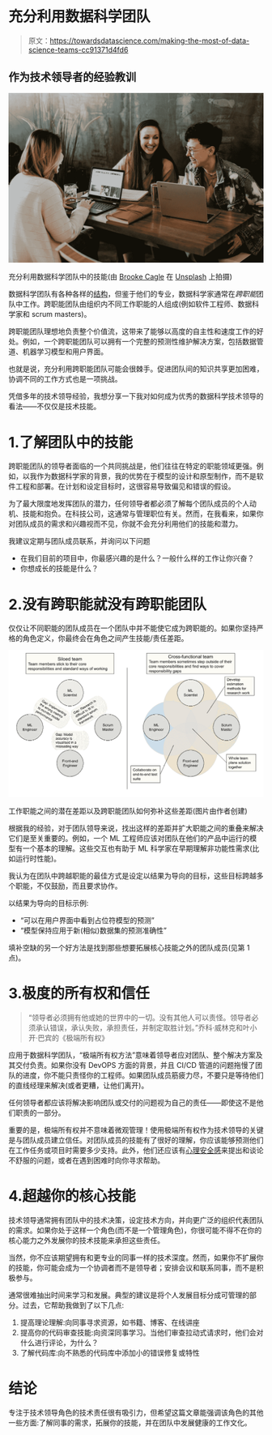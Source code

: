 # 充分利用数据科学团队

> 原文：<https://towardsdatascience.com/making-the-most-of-data-science-teams-cc91371d4fd6>

## 作为技术领导者的经验教训

![](img/8ff5582f55f69997bc0e92ec5459b2b0.png)

充分利用数据科学团队中的技能(由 [Brooke Cagle](https://unsplash.com/@brookecagle?utm_source=medium&utm_medium=referral) 在 [Unsplash](https://unsplash.com?utm_source=medium&utm_medium=referral) 上拍摄)

数据科学团队有各种各样的[结构](https://medium.datadriveninvestor.com/how-to-structure-a-data-science-team-key-models-and-roles-to-consider-6f00e4e32a21)，但鉴于他们的专业，数据科学家通常在*跨职能*团队中工作。跨职能团队由组织内不同工作职能的人组成(例如软件工程师、数据科学家和 scrum masters)。

跨职能团队理想地负责整个价值流，这带来了能够以高度的自主性和速度工作的好处。例如，一个跨职能团队可以拥有一个完整的预测性维护解决方案，包括数据管道、机器学习模型和用户界面。

也就是说，充分利用跨职能团队可能会很棘手。促进团队间的知识共享更加困难，协调不同的工作方式也是一项挑战。

凭借多年的技术领导经验，我想分享一下我对如何成为优秀的数据科学技术领导的看法——不仅仅是技术技能。

# 1.了解团队中的技能

跨职能团队的领导者面临的一个共同挑战是，他们往往在特定的职能领域更强。例如，以我作为数据科学家的背景，我的优势在于模型的设计和原型制作，而不是软件工程和部署。在计划和设定目标时，这很容易导致偏见和错误的假设。

为了最大限度地发挥团队的潜力，任何领导者都必须了解每个团队成员的个人动机、技能和抱负。在科技公司，这通常与管理职位有关。然而，在我看来，如果你对团队成员的需求和兴趣视而不见，你就不会充分利用他们的技能和潜力。

我建议定期与团队成员联系，并询问以下问题

*   在我们目前的项目中，你最感兴趣的是什么？一般什么样的工作让你兴奋？
*   你想成长的技能是什么？

# 2.没有跨职能就没有跨职能团队

仅仅让不同职能的团队成员在一个团队中并不能使它成为跨职能的。如果你坚持严格的角色定义，你最终会在角色之间产生技能/责任差距。

![](img/b21f6a12bd3be51959a4d1d774885ab5.png)

工作职能之间的潜在差距以及跨职能团队如何弥补这些差距(图片由作者创建)

根据我的经验，对于团队领导来说，找出这样的差距并扩大职能之间的重叠来解决它们是至关重要的。例如，一个 ML 工程师应该对团队在他们的产品中运行的模型有一个基本的理解。这些交互也有助于 ML 科学家在早期理解非功能性需求(比如运行时性能)。

我认为在团队中跨越职能的最佳方式是设定以结果为导向的目标，这些目标跨越多个职能，不仅鼓励，而且要求协作。

以结果为导向的目标示例:

*   “可以在用户界面中看到占位符模型的预测”
*   “模型保持应用于新(相似)数据集的预测准确性”

填补空缺的另一个好方法是找到那些想要拓展核心技能之外的团队成员(见第 1 点)。

# 3.极度的所有权和信任

> “领导者必须拥有他或她的世界中的一切。没有其他人可以责怪。领导者必须承认错误，承认失败，承担责任，并制定取胜计划。”乔科·威林克和叶小开·巴宾的《极端所有权》

应用于数据科学团队，“极端所有权方法”意味着领导者应对团队、整个解决方案及其交付负责。如果你没有 DevOPS 方面的背景，并且 CI/CD 管道的问题拖慢了团队的进度，你不能只责怪你的工程师。如果团队成员筋疲力尽，不要只是等待他们的直线经理来解决(或者更糟，让他们离开)。

任何领导者都应该将解决影响团队或交付的问题视为自己的责任——即使这不是他们职责的一部分。

重要的是，极端所有权并不意味着微观管理！使用极端所有权作为技术领导的关键是与团队成员建立信任。对团队成员的技能有了很好的理解，你应该能够预测他们在工作任务或项目时需要多少支持。此外，他们还应该有[心理安全感](https://medium.com/@Harri_Kaloudis/psychological-safety-at-work-what-do-psychologically-safe-work-teams-look-like-5585ab0f2df4)来提出和谈论不舒服的问题，或者在遇到困难时向你寻求帮助。

# 4.超越你的核心技能

技术领导通常拥有团队中的技术决策，设定技术方向，并向更广泛的组织代表团队的需求。如果你处于这样一个角色(而不是一个管理角色)，你很可能不得不在你的核心能力之外发展你的技术技能来承担这些责任。

当然，你不应该期望拥有和更专业的同事一样的技术深度。然而，如果你不扩展你的技能，你可能会成为一个协调者而不是领导者；安排会议和联系同事，而不是积极参与。

通常很难抽出时间来学习和发展。典型的建议是将个人发展目标分成可管理的部分。过去，它帮助我做到了以下几点:

1.  提高理论理解:向同事寻求资源，如书籍、博客、在线讲座
2.  提高你的代码审查技能:向资深同事学习。当他们审查拉动式请求时，他们会对什么进行评论，为什么？
3.  了解代码库:向不熟悉的代码库中添加小的错误修复或特性

# 结论

专注于技术领导角色的技术责任很有吸引力，但希望这篇文章能强调该角色的其他一些方面:了解同事的需求，拓展你的技能，并在团队中发展健康的工作文化。